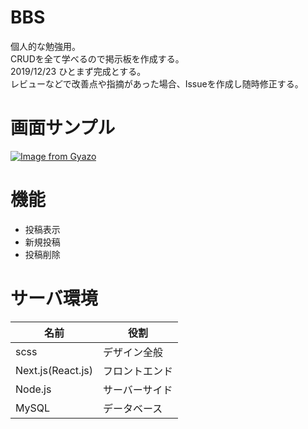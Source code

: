 # BBS
個人的な勉強用。  
CRUDを全て学べるので掲示板を作成する。  
2019/12/23 ひとまず完成とする。  
レビューなどで改善点や指摘があった場合、Issueを作成し随時修正する。  

# 画面サンプル
[![Image from Gyazo](https://i.gyazo.com/608906ac710868f5621d5914ae3d56d6.png)](https://gyazo.com/608906ac710868f5621d5914ae3d56d6)

# 機能
- 投稿表示
- 新規投稿
- 投稿削除

# サーバ環境

|名前|役割|
|---|---|
|scss|デザイン全般|
|Next.js(React.js)|フロントエンド|
|Node.js|サーバーサイド|
|MySQL|データベース|


